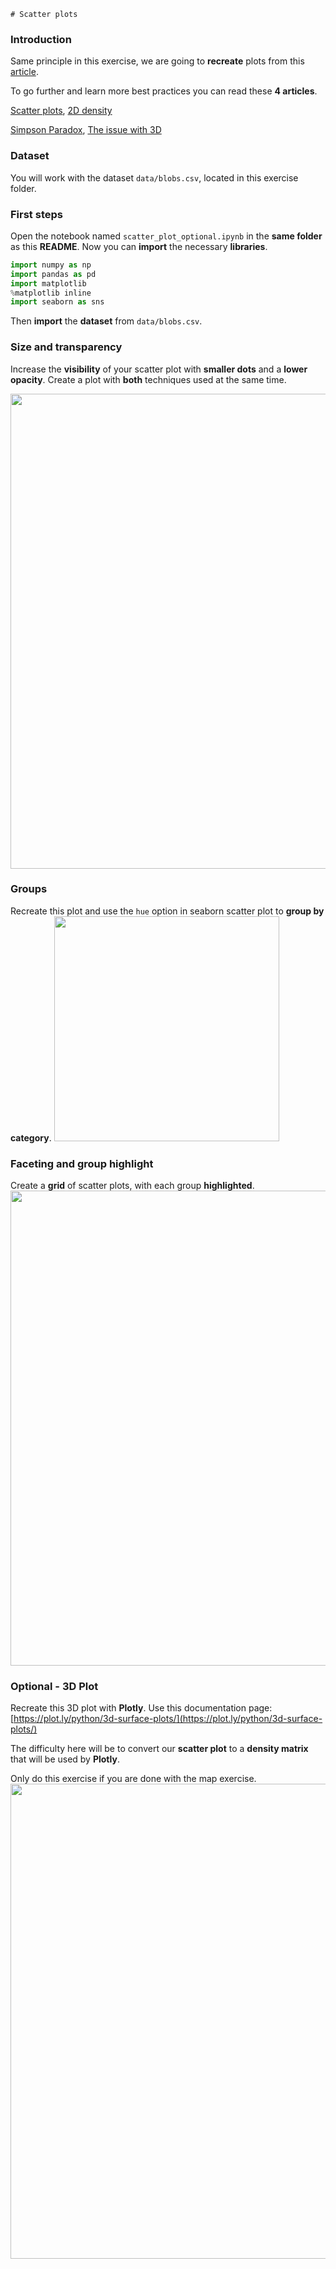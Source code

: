     # Scatter plots
### Introduction

Same principle in this exercise, we are going to **recreate** plots from this [article](https://www.data-to-viz.com/caveat/overplotting.html).

To go further and learn more best practices you can read these **4 articles**.

[Scatter plots](https://www.data-to-viz.com/graph/scatter.html),
[2D density](https://www.data-to-viz.com/graph/density2d.html)

[Simpson Paradox](https://www.data-to-viz.com/caveat/simpson.html),
[The issue with 3D](https://www.data-to-viz.com/caveat/3d.html)

### Dataset

You will work with the dataset `data/blobs.csv`, located in this exercise folder.

### First steps

Open the notebook named `scatter_plot_optional.ipynb` in the **same folder** as this **README**.
Now you can **import** the necessary **libraries**.

```python
import numpy as np
import pandas as pd
import matplotlib
%matplotlib inline
import seaborn as sns
```

Then **import** the **dataset** from `data/blobs.csv`.

### Size and transparency

Increase the **visibility** of your scatter plot with **smaller dots** and a **lower opacity**.
Create a plot with **both** techniques used at the same time.

<img src="https://i.ibb.co/VVby1Pb/visualize-1255x420.png" width="760">

### Groups

Recreate this plot and use the `hue` option in seaborn scatter plot to **group by category**.
<img src="https://i.ibb.co/sJ1BZBj/Screen-Shot-2019-10-15-at-20-34-12.png" width="360">

### Faceting and group highlight

Create a **grid** of scatter plots, with each group **highlighted**.
<img src="https://i.ibb.co/0Vyr6Nc/Screen-Shot-2019-10-15-at-20-34-17.png" width="760">

### Optional - 3D Plot

Recreate this 3D plot with **Plotly**. Use this documentation page: [https://plot.ly/python/3d-surface-plots/](https://plot.ly/python/3d-surface-plots/)

The difficulty here will be to convert our **scatter plot** to a **density matrix** that will be used by **Plotly**.

Only do this exercise if you are done with the map exercise.
<img src="https://i.ibb.co/2nYn883/Screen-Shot-2019-10-15-at-22-21-50.png" width="760">
